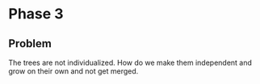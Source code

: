 # Phase 3

## Problem

The trees are not individualized. How do we make them independent and grow on their own and not get merged.